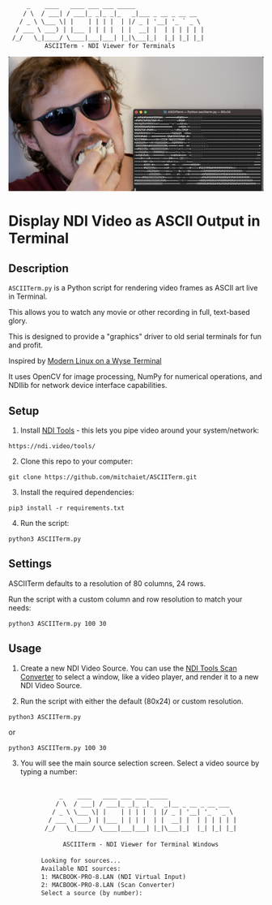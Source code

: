          _    ____   ____ ___ ___ _____                   
        / \  / ___| / ___|_ _|_ _|_   _|___ _ __ _ __ __  
       / _ \ \___ \| |    | | | |  | |/ _ | '__| '_ ` _ \ 
      / ___ \ ___) | |___ | | | |  | |  __| |  | | | | | |
     /_/   \_|____/ \____|___|___| |_|\___|_|  |_| |_| |_|
              ASCIITerm - NDI Viewer for Terminals  

![ASCIITerm Screenshot](/ASCIITermHeader.png)

# Display NDI Video as ASCII Output in Terminal

## Description
`ASCIITerm.py` is a Python script for rendering video frames as ASCII art live in Terminal. 

This allows you to watch any movie or other recording in full, text-based glory.

This is designed to provide a "graphics" driver to old serial terminals for fun and profit. 

Inspired by [Modern Linux on a Wyse Terminal](https://www.youtube.com/watch?v=xQTr9ZOJkC0)

It uses OpenCV for image processing, NumPy for numerical operations, and NDIlib for network device interface capabilities.

## Setup

1. Install [NDI Tools](https://ndi.video/tools/) - this lets you pipe video around your system/network:
   
```
https://ndi.video/tools/
```

2. Clone this repo to your computer:
   
```
git clone https://github.com/mitchaiet/ASCIITerm.git
```

3. Install the required dependencies:
   
```
pip3 install -r requirements.txt
```
4. Run the script:
   
```
python3 ASCIITerm.py
```
## Settings

ASCIITerm defaults to a resolution of 80 columns, 24 rows.

Run the script with a custom column and row resolution to match your needs:
```
python3 ASCIITerm.py 100 30
```

## Usage

1. Create a new NDI Video Source. You can use the [NDI Tools Scan Converter](https://ndi.video/tools/ndi-scan-converter/) to select a window, like a video player, and render it to a new NDI Video Source.
   
3. Run the script with either the default (80x24) or custom resolution.
   
```
python3 ASCIITerm.py
```
or
```
python3 ASCIITerm.py 100 30
```

3. You will see the main source selection screen. Select a video source by typing a number:
   
```
                                                                                             
              _    ____   ____ ___ ___ _____                   
             / \  / ___| / ___|_ _|_ _|_   _|__ _ __ _ __ ___  
            / _ \ \___ \| |    | | | |  | |/ _ | '__| '_ ` _ \ 
           / ___ \ ___) | |___ | | | |  | |  __| |  | | | | | |
          /_/   \_|____/ \____|___|___| |_|\___|_|  |_| |_| |_|
                                                               
               ASCIITerm - NDI Viewer for Terminal Windows                                                                   
             
         Looking for sources...
         Available NDI sources:
         1: MACBOOK-PRO-8.LAN (NDI Virtual Input)
         2: MACBOOK-PRO-8.LAN (Scan Converter)
         Select a source (by number):
   ```


